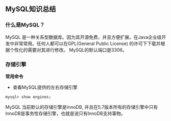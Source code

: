 ## MySQL知识总结

### 什么是MySQL？

MySQL 是一种关系型数据库。因为其开源免费，并且方便扩展，在Java企业级开发中非常常用。任何人都可以在GPL(General Public License) 的许可下下载并根据个性化的需要对其进行修改。 MySQL的默认端口是3306。

### 存储引擎

**常用命令**

* 查看MySQL提供的左右存储引擎

```mysql
mysql> show engines;
```

MySQL 当前默认的存储引擎是InnoDB, 并且在5.7版本所有的存储引擎中只有InnoDB是事务性存储引擎，也就是说只有InnoDB支持事物。


